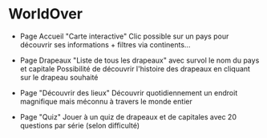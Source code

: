 # WorldOver

- Page Accueil "Carte interactive" 
Clic possible sur un pays pour découvrir ses informations + filtres via continents...

- Page Drapeaux "Liste de tous les drapeaux" avec survol le nom du pays et capitale
Possibilité de découvrir l'histoire des drapeaux en cliquant sur le drapeau souhaité

- Page "Découvrir des lieux" 
Découvrir quotidiennement un endroit magnifique mais méconnu à travers le monde entier

- Page "Quiz" 
Jouer à un quiz de drapeaux et de capitales avec 20 questions par série (selon difficulté)
